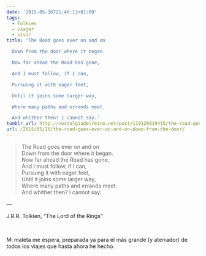 ```yaml
---
date: '2015-05-16T21:40:13+01:00'
tags:
  - Tolkien
  - viajar
  - vivir
title: 'The Road goes ever on and on

  Down from the door where it began.

  Now far ahead the Road has gone,

  And I must follow, if I can,

  Pursuing it with eager feet,

  Until it joins some larger way,

  Where many paths and errands meet.

  And whither then? I cannot say.'
tumblr_url: http://nostalgiadelreino.net/post/119128819415/the-road-goes-ever-on-and-on-down-from-the-door
url: /2015/05/16/the-road-goes-ever-on-and-on-down-from-the-door/
---
```


<blockquote>The Road goes ever on and on<br/>
Down from the door where it began.<br/>
Now far ahead the Road has gone,<br/>
And I must follow, if I can,<br/>
Pursuing it with eager feet,<br/>
Until it joins some larger way,<br/>
Where many paths and errands meet.<br/>
And whither then? I cannot say.</blockquote>&#8212;<p>J.R.R. Tolkien, “The Lord of the Rings”</p><p><br/></p><p>Mi maleta me espera, preparada ya para el más grande (y aterrador) de todos los viajes que hasta ahora he hecho.</p>